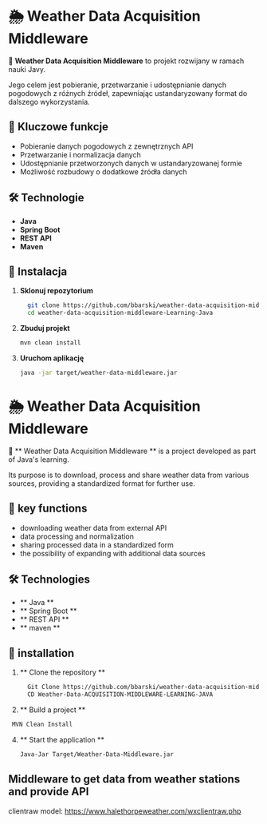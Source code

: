 # 🌦️ Weather Data Acquisition Middleware  

🚀 **Weather Data Acquisition Middleware** to projekt rozwijany w ramach nauki Javy. 

Jego celem jest pobieranie, przetwarzanie i udostępnianie danych pogodowych z różnych źródeł, zapewniając ustandaryzowany format do dalszego wykorzystania.

## 📌 Kluczowe funkcje  
- Pobieranie danych pogodowych z zewnętrznych API  
- Przetwarzanie i normalizacja danych  
- Udostępnianie przetworzonych danych w ustandaryzowanej formie  
- Możliwość rozbudowy o dodatkowe źródła danych

## 🛠️ Technologie  
- **Java**
- **Spring Boot**
- **REST API**
- **Maven**

## 🔧 Instalacja  
1. **Sklonuj repozytorium**
   
   ```sh
     git clone https://github.com/bbarski/weather-data-acquisition-middleware-Learning-Java.git && \
     cd weather-data-acquisition-middleware-Learning-Java
   ```
   
3. **Zbuduj projekt**
  
   ```sh
   mvn clean install
   ```
   
4. **Uruchom aplikację**

   ```sh
   java -jar target/weather-data-middleware.jar
   ```

# 🌦️ Weather Data Acquisition Middleware  

🚀 ** Weather Data Acquisition Middleware ** is a project developed as part of Java's learning. 

Its purpose is to download, process and share weather data from various sources, providing a standardized format for further use.

## 📌 key functions  
- downloading weather data from external API  
- data processing and normalization  
- sharing processed data in a standardized form  
- the possibility of expanding with additional data sources

## 🛠️ Technologies  
- ** Java **
- ** Spring Boot **
- ** REST API **
- ** maven **

## 🔧 installation  
1. ** Clone the repository **
   
   ```sh
     Git Clone https://github.com/bbarski/weather-data-acquisition-middleware-learning-java.git && 
     CD Weather-Data-ACQUISITION-MIDDLEWARE-LEARNING-JAVA
   ```
   
3. ** Build a project **
  
  ```sh
   MVN Clean Install
   ```
   
4. ** Start the application **

   ```sh
   Java-Jar Target/Weather-Data-Middleware.jar
   ```

## Middleware to get data from weather stations and provide API

clientraw model:
https://www.halethorpeweather.com/wxclientraw.php

